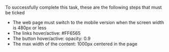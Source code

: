 To successfully complete this task, these are the following steps that must be ticked

- The web page must switch to the mobile version when the screen width is 480px or less
- The links hover/active: #FF6565
- The button hover/active: opacity: 0.9
- The max width of the content: 1000px centered in the page
